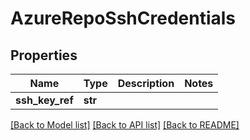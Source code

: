 # AzureRepoSshCredentials

## Properties
Name | Type | Description | Notes
------------ | ------------- | ------------- | -------------
**ssh_key_ref** | **str** |  | 

[[Back to Model list]](../README.md#documentation-for-models) [[Back to API list]](../README.md#documentation-for-api-endpoints) [[Back to README]](../README.md)


